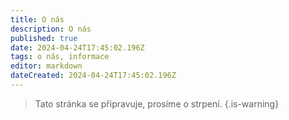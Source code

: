 ```yaml
---
title: O nás
description: O nás
published: true
date: 2024-04-24T17:45:02.196Z
tags: o nás, informace
editor: markdown
dateCreated: 2024-04-24T17:45:02.196Z
---
```


> Tato stránka se připravuje, prosíme o strpení.
{.is-warning}
